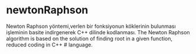# newtonRaphson
Newton Raphson yöntemi,verlen bir fonksiyonun köklerinin bulunması işleminin basite indirgenerek C++ dilinde kodlanması.  The Newton Raphson algorithm is based on the solution of finding root in a given function, reduced coding in C++ # language.
